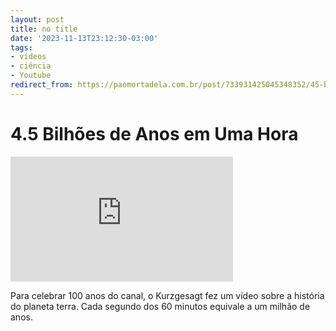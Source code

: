```yaml
---
layout: post
title: no title
date: '2023-11-13T23:12:30-03:00'
tags:
- vídeos
- ciência
- Youtube
redirect_from: https://paomortadela.com.br/post/733931425045348352/45-bilh%C3%B5es-de-anos-em-uma-hora
---
```

# 4.5 Bilhões de Anos em Uma Hora

<iframe width="356" height="200" id="youtube_iframe" src="https://www.youtube.com/embed/S7TUe5w6RHo?feature=oembed&amp;enablejsapi=1&amp;origin=https://safe.txmblr.com&amp;wmode=opaque" frameborder="0" allow="accelerometer; autoplay; clipboard-write; encrypted-media; gyroscope; picture-in-picture; web-share" allowfullscreen title="4.5 Billion Years in 1 Hour"></iframe>

Para celebrar 100 anos do canal, o Kurzgesagt fez um vídeo sobre a história do planeta terra. Cada segundo dos 60 minutos equivale a um milhão de anos.

